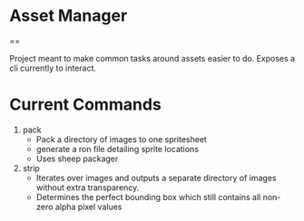 # Asset Manager
==

Project meant to make common tasks around assets easier to do.
Exposes a cli currently to interact.

# Current Commands

1. pack
   - Pack a directory of images to one spritesheet
   - generate a ron file detailing sprite locations
   - Uses sheep packager
2. strip
   - Iterates over images and outputs a separate directory of images without
     extra transparency.
   - Determines the perfect bounding box which still contains all non-zero alpha
     pixel values
